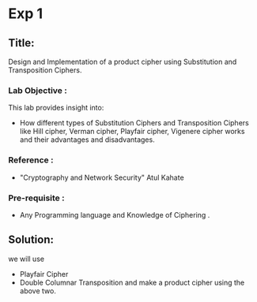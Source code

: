 # Exp 1
## Title: 
Design and Implementation of a product cipher using Substitution and Transposition Ciphers.
### Lab Objective :
This lab provides insight into:
- How different types of Substitution Ciphers and Transposition Ciphers like Hill cipher, Verman cipher, Playfair cipher, Vigenere cipher works and their advantages and disadvantages.

### Reference : 
- "Cryptography and Network Security" Atul Kahate
### Pre-requisite : 
- Any Programming language and Knowledge of Ciphering .

## Solution:
we will use 
- Playfair Cipher
- Double Columnar Transposition
and make a product cipher using the above two.
